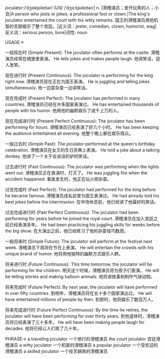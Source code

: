 joculator:/ˈdʒɒkjʊleɪtər/ (US) /ˈdʒɑːkjʊleɪtər/| n. |滑稽演员；爱开玩笑的人；小丑|A person who jests or jokes; a professional fool or clown.|The king's joculator entertained the court with his witty remarks. 国王的滑稽演员用他机智的言辞娱乐了整个宫廷。|近义词：jester, comedian, clown, humorist, wag|反义词：serious person, bore|词性: noun

USAGE->

一般现在时 (Simple Present):
The joculator often performs at the castle. 滑稽演员经常在城堡里表演。
He tells jokes and makes people laugh. 他讲笑话，逗人发笑。

现在进行时 (Present Continuous):
The joculator is performing for the king right now. 滑稽演员现在正在为国王表演。
He is juggling and telling jokes simultaneously. 他一边耍杂耍一边讲笑话。

现在完成时 (Present Perfect):
The joculator has performed in many countries. 滑稽演员已经在许多国家表演过。
He has entertained thousands of people with his humor. 他用他的幽默娱乐了成千上万的人。

现在完成进行时 (Present Perfect Continuous):
The joculator has been performing for hours. 滑稽演员已经表演了好几个小时。
He has been keeping the audience entertained all evening. 他整个晚上都在娱乐观众。

一般过去时 (Simple Past):
The joculator performed at the queen's birthday celebration. 滑稽演员在女王的生日庆典上表演。
He told a joke about a talking donkey. 他讲了一个关于会说话的驴的笑话。

过去进行时 (Past Continuous):
The joculator was performing when the lights went out.  滑稽演员正在表演时，灯灭了。
He was juggling fire when the accident happened. 事故发生时，他正在玩火把杂耍。


过去完成时 (Past Perfect):
The joculator had performed for the king before he became famous. 滑稽演员成名前曾为国王表演过。
He had already told his best jokes before the intermission.  在中场休息前，他已经讲了他最好的笑话。

过去完成进行时 (Past Perfect Continuous):
The joculator had been performing for years before he joined the royal court.  滑稽演员在加入宫廷之前已经表演多年。
He had been practicing his juggling skills for weeks before the big show.  在大演出之前，他已经练习了他的杂耍技巧数周。

一般将来时 (Simple Future):
The joculator will perform at the festival next week. 滑稽演员下周将在节日上表演。
He will entertain the crowds with his unique brand of humor. 他将用他独特的幽默方式娱乐人群。

将来进行时 (Future Continuous):
This time tomorrow, the joculator will be performing for the children. 明天这个时候，滑稽演员将为孩子们表演。
He will be telling stories and making balloon animals. 他将讲故事和制作气球动物。

将来完成时 (Future Perfect):
By next year, the joculator will have performed in over fifty countries. 到明年，滑稽演员将在五十多个国家演出过。
He will have entertained millions of people by then. 到那时，他将娱乐了数百万人。

将来完成进行时 (Future Perfect Continuous):
By the time he retires, the joculator will have been performing for over thirty years. 到他退休时，滑稽演员将已经表演了三十多年。
He will have been making people laugh for decades. 他将已经让人们笑了几十年。


PHRASE->
a traveling joculator  一个旅行的滑稽演员
the court joculator 宫廷滑稽演员
a witty joculator 一个机智的滑稽演员
a popular joculator 一个受欢迎的滑稽演员
a skilled joculator 一个技艺娴熟的滑稽演员
